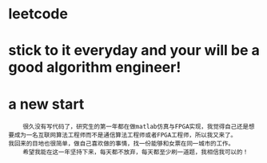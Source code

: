 # leetcode
# stick to it everyday and your will be a good algorithm engineer!

# a new start
        很久没有写代码了，研究生的第一年都在做matlab仿真与FPGA实现，我觉得自己还是想要成为一名互联网算法工程师而不是通信算法工程师或者FPGA工程师，所以我又来了。
    我回来的目地也很简单，做自己喜欢做的事情，找一份能够和女票在同一城市的工作。
        希望我能在这一年坚持下来，每天都不放弃，每天都至少刷一道题，我相信我可以的！
